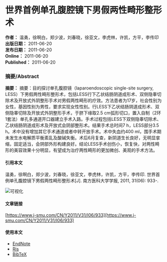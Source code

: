 # 世界首例单孔腹腔镜下男假两性畸形整形术

**作者：** 温勇，徐啊白，郑少波，刘春晓，徐亚文，李虎林，许凯，方平，李传印  
**出版日期：** 2011-06-20  
**发布日期：** 2011-06-20  
**Online：** 2011-06-20  
**Published：** 2011-06-20  

### 摘要/Abstract

**摘要：** 摘要：目的探讨单孔腹腔镜（laparoendoscopic single-site surgery, LESS）下男假两性畸形整形术，包括LESS行下乙状结肠阴道成形术、双侧隐睾切除术及开放式外阴整形手术对男假两性畸形的疗效。方法患者为17岁，社会性别为女性，基因性别为男性，要求实现女性性别。行LESS下乙状结肠阴道成形术、双侧隐睾切除及开放式外阴整形手术，于脐下缘取2.5 cm弧形切口，置入自制（2环1套法）单孔多通道开口器建立手术入路。手术过程包括LESS下双侧隐睾切除术、乙状结肠阴道成形术及开放式会阴部整形术。结果手术总时间7 h，LESS部分3.5 h。术中没有增加其它手术通道或者中转开放手术。术中失血约400 ml，围手术期未发生水电解质平衡紊乱及酸碱失衡。术后6月复查，新阴道生长良好，无明显挛缩，固定适当，会阴部外形构建良好。结论LESS手术创伤小，恢复快，对两性畸形的美容效果十分明显，有望成为治疗两性畸形的更加微创、美观的手术方法。

#### 引用本文

温勇，徐啊白，郑少波，刘春晓，徐亚文，李虎林，许凯，方平，李传印. 世界首例单孔腹腔镜下男假两性畸形整形术\[J\]. 南方医科大学学报, 2011, 31(06): 933-.

![可视化](../../images/knowledge_map1.png)

#### 文章链接

[https://www.j-smu.com/CN/Y2011/V31/I06/933](https://www.j-smu.com/CN/Y2011/V31/I06/933)

#### 使用本文

- [EndNote](https://www.j-smu.com/CN/article/getTxtFile.do?fileType=EndNote&id=2630)
- [Ris](https://www.j-smu.com/CN/article/getTxtFile.do?fileType=Ris&id=2630)
- [BibTeX](https://www.j-smu.com/CN/article/getTxtFile.do?fileType=BibTeX&id=2630)
<!-- tcd_original_link https://www.j-smu.com/CN/Y2011/V31/I06/933 -->
